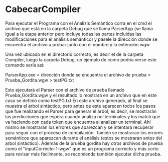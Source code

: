 # CabecarCompiler

Para ejecutar el Programa con el Analizis Semántico corra en el cmd el archivo que está en la carpeta Debug que se llama ParserApp (se llama igual a la etapa anterior pero incluye todas las partes incluidas las modificaciones para el análisis semántico) y pásele la dirección donde se encuentra el archivo a probar junto con el nombre y la extención wgw

Una vez ubicado en el directorio correcto, es decir el de la carpeta Compiler, luego la carpeta Debug, un ejemplo de como podría verse este comando sería así:

ParserApp.exe < dirección donde se encuentra el archivo de prueba > Prueba_Gordita.wgw > testPG.txt

Esto ejecutará el Parser con el archivo de prueba llamado Prueba_Gordita.wgw y el resultado lo mostrará en un archivo que en este caso se definió como testPG.txt
En este archivo generado, al final se muestra el arbol sintáctico, pero antes de este aparecen todos los pasos que fue realizando el Parser para generar el árbol, es decir, se mostrarán las predicciones que espera cuando analiza no-terminales y los match que va haciendo con cada token que encuentra al analizar un terminal. Ahí mismo se mostrarán los errores que aparezcan y se intentará recuperar para seguir con el proceso de compilación. Tamién se mostraran los errores semánticos que aparezcan durante el análisis (estos se mostraran antes del arbol sintáctico).
Además de la prueba gordita hay otros archivos de prueba como el "inputCorrecto-1-wgw" que es un programa correcto y más corto para revisar más fácilmente, se recomienda también ejecutar dicha prueba.